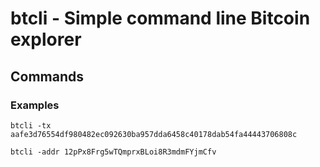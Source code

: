 # btcli - Simple command line Bitcoin explorer

## Commands

### Examples

```
btcli -tx aafe3d76554df980482ec092630ba957dda6458c40178dab54fa44443706808c
```

```
btcli -addr 12pPx8Frg5wTQmprxBLoi8R3mdmFYjmCfv
```
